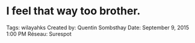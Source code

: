 # I feel that way too brother.

Tags: wilayahks
Created by: Quentin Sombsthay
Date: September 9, 2015 1:00 PM
Réseau: Surespot